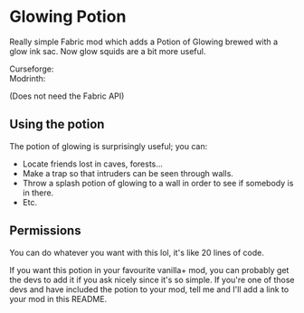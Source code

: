 # Glowing Potion

Really simple Fabric mod which adds a Potion of Glowing brewed
with a glow ink sac. Now glow squids are a bit more useful.

Curseforge:  
Modrinth: 

(Does not need the Fabric API)

## Using the potion
The potion of glowing is surprisingly useful; you can:
  - Locate friends lost in caves, forests...
  - Make a trap so that intruders can be seen through walls.
  - Throw a splash potion of glowing to a wall in order to see if somebody is in there.
  - Etc.

## Permissions
You can do whatever you want with this lol, it's like 20 lines of code.

If you want this potion in your favourite vanilla+ mod, you can probably get the devs to add it 
if you ask nicely since it's so simple. If you're one of those devs and have included the potion
to your mod, tell me and I'll add a link to your mod in this README.
